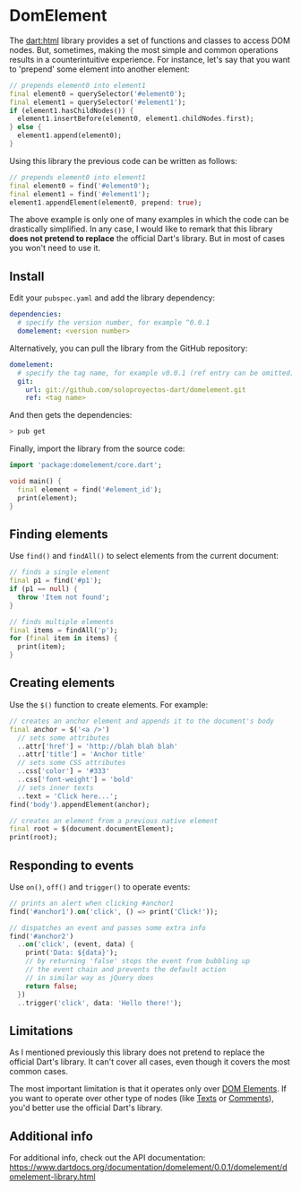 # DomElement

The [dart:html](https://api.dartlang.org/stable/1.17.1/dart-html/dart-html-library.html) library provides a set of functions and classes to access DOM nodes. But, sometimes, making the most simple and common operations results in a counterintuitive experience. For instance, let's say that you want to 'prepend' some element into another element:

```dart
// prepends element0 into element1
final element0 = querySelector('#element0');
final element1 = querySelector('#element1');
if (element1.hasChildNodes()) {
  element1.insertBefore(element0, element1.childNodes.first);
} else {
  element1.append(element0);
}
```

Using this library the previous code can be written as follows:

```dart
// prepends element0 into element1
final element0 = find('#element0');
final element1 = find('#element1');
element1.appendElement(element0, prepend: true);
```
The above example is only one of many examples in which the code can be drastically simplified. In any case, I would like to remark that this library **does not pretend to replace** the official Dart's library. But in most of cases you won't need to use it.

## Install

Edit your `pubspec.yaml` and add the library dependency:

```yaml
dependencies:
  # specify the version number, for example ^0.0.1
  domelement: <version number>
```

Alternatively, you can pull the library from the GitHub repository:
```yaml
domelement:
  # specify the tag name, for example v0.0.1 (ref entry can be omitted)
  git:
    url: git://github.com/soloproyectos-dart/domelement.git
    ref: <tag name>
```

And then gets the dependencies:

```bash
> pub get
```

Finally, import the library from the source code:

```dart
import 'package:domelement/core.dart';

void main() {
  final element = find('#element_id');
  print(element);
}
```

## Finding elements

Use `find()` and `findAll()` to select elements from the current document:

```dart
// finds a single element
final p1 = find('#p1');
if (p1 == null) {
  throw 'Item not found';
}

// finds multiple elements
final items = findAll('p');
for (final item in items) {
  print(item);
}
```

## Creating elements

Use the `$()` function to create elements. For example:

```dart
// creates an anchor element and appends it to the document's body
final anchor = $('<a />')
  // sets some attributes
  ..attr['href'] = 'http://blah blah blah'
  ..attr['title'] = 'Anchor title'
  // sets some CSS attributes
  ..css['color'] = '#333'
  ..css['font-weight'] = 'bold'
  // sets inner texts
  ..text = 'Click here...';
find('body').appendElement(anchor);

// creates an element from a previous native element
final root = $(document.documentElement);
print(root);
```

## Responding to events

Use `on()`, `off()` and `trigger()` to operate events:

```dart
// prints an alert when clicking #anchor1
find('#anchor1').on('click', () => print('Click!'));

// dispatches an event and passes some extra info
find('#anchor2')
  ..on('click', (event, data) {
    print('Data: ${data}');
    // by returning 'false' stops the event from bubbling up
    // the event chain and prevents the default action
    // in similar way as jQuery does
    return false;
  })
  ..trigger('click', data: 'Hello there!');
```

## Limitations

As I mentioned previously this library does not pretend to replace the official Dart's library. It can't cover all cases, even though it covers the most common cases.

The most important limitation is that it operates only over [DOM Elements](https://api.dartlang.org/stable/1.17.1/dart-html/Element-class.html). If you want to operate over other type of nodes (like [Texts](https://api.dartlang.org/stable/1.17.1/dart-html/Text-class.html) or [Comments](https://api.dartlang.org/stable/1.17.1/dart-html/Comment-class.html)), you'd better use the official Dart's library.

## Additional info

For additional info, check out the API documentation:  
https://www.dartdocs.org/documentation/domelement/0.0.1/domelement/domelement-library.html
